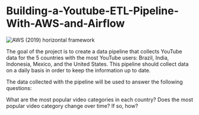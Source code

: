 
# Building-a-Youtube-ETL-Pipeline-With-AWS-and-Airflow
![AWS (2019) horizontal framework](https://user-images.githubusercontent.com/47230033/233806822-0b589864-6fab-499f-ba38-4b3ecbc54628.jpeg)


 
The goal of the project is to create a data pipeline that collects YouTube data for the 5 countries with the most YouTube users: Brazil, India, Indonesia, Mexico, and the United States. This pipeline should collect data on a daily basis in order to keep the information up to date.

The data collected with the pipeline will be used to answer the following questions:

What are the most popular video categories in each country?
Does the most popular video category change over time? If so, how?







